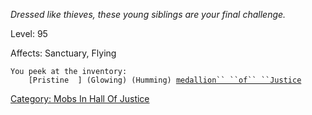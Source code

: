 *Dressed like thieves, these young siblings are your final challenge.*

Level: 95

Affects: Sanctuary, Flying

`You peek at the inventory:`  
`    [Pristine  ] (Glowing) (Humming) `[`medallion`` ``of`` ``Justice`](Medallion_Of_Justice.md "wikilink")

[Category: Mobs In Hall Of
Justice](Category:_Mobs_In_Hall_Of_Justice "wikilink")

